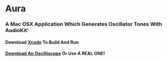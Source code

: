 # Aura
### A Mac OSX Application Which Generates Oscillator Tones With AudioKit'
#### Download [Xcode](https://apps.apple.com/us/app/xcode/id497799835?mt=12) To Build And Run
#### [Download An Oscilliscope](https://asdfg.me/osci/) Or Use A REAL ONE!
